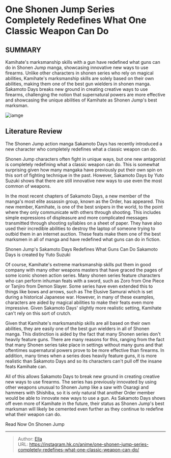 # One Shonen Jump Series Completely Redefines What One Classic Weapon Can Do


## SUMMARY 



  Kamihate&#39;s marksmanship skills with a gun have redefined what guns can do in Shonen Jump manga, showcasing innovative new ways to use firearms.   Unlike other characters in shonen series who rely on magical abilities, Kamihate&#39;s marksmanship skills are solely based on their own abilities, making them one of the best gun wielders in shonen manga.   Sakamoto Days breaks new ground in creating creative ways to use firearms, challenging the notion that supernatural powers are more effective and showcasing the unique abilities of Kamihate as Shonen Jump&#39;s best marksman.  

![iamge](https://static1.srcdn.com/wordpress/wp-content/uploads/2023/09/sakamoto-days-features-a-lot-of-firearms.jpg)

## Literature Review

The Shonen Jump action manga Sakamoto Days has recently introduced a new character who completely redefines what a classic weapon can do.




Shonen Jump characters often fight in unique ways, but one new antagonist is completely redefining what a classic weapon can do. This is somewhat surprising given how many mangaka have previously put their own spin on this sort of fighting technique in the past. However, Sakamoto Days by Yuto Suzuki shows that there are still innovative new ways to use even the most common of weapons.




In the most recent chapters of Sakamoto Days, a new member of the manga&#39;s most elite assassin group, known as the Order, has appeared. This new member, Kamihate, is one of the best snipers in the world, to the point where they only communicate with others through shooting. This includes simple expressions of displeasure and more complicated messages transmitted through shooting syllables on a sheet of paper. They have also used their incredible abilities to destroy the laptop of someone trying to outbid them in an internet auction. These feats make them one of the best marksmen in all of manga and have redefined what guns can do in fiction.


 Shonen Jump&#39;s Sakamoto Days Redefines What Guns Can Do 
Sakamoto Days is created by Yuto Suzuki
          

Of course, Kamihate&#39;s extreme marksmanship skills put them in good company with many other weapons masters that have graced the pages of some iconic shonen action series. Many shonen series feature characters who can perform inhuman feats with a sword, such as Zoro from One Piece or Tanjiro from Demon Slayer. Some series have even extended this to things like bows and arrows, such as The Elusive Samurai which is set during a historical Japanese war. However, in many of these examples, characters are aided by magical abilities to make their feats even more impressive. Given Sakamoto Days&#39; slightly more realistic setting, Kamihate can&#39;t rely on this sort of crutch.




Given that Kamihate&#39;s marksmanship skills are all based on their own abilities, they are easily one of the best gun wielders in all of Shonen manga. This distinction is aided by the fact that many Shonen series don&#39;t heavily feature guns. There are many reasons for this, ranging from the fact that many Shonen series take place in settings without many guns and that oftentimes supernatural powers prove to be more effective than firearms. In addition, many times when a series does heavily feature guns, it is more realistic than Sakamoto Days and so its characters can&#39;t pull off the insane feats Kamihate can.

          

All of this allows Sakamoto Days to break new ground in creating creative new ways to use firearms. The series has previously innovated by using other weapons unusual to Shonen Jump like a saw with Osaragi and hammers with Shishiba, so it is only natural that another Order member would be able to innovate new ways to use a gun. As Sakamoto Days shows off even more of Kamihate in the future, their status as Shonen Jump&#39;s best marksman will likely be cemented even further as they continue to redefine what their weapon can do.




Read Now On Shonen Jump



---

> Author: [Ella](https://instagram.hk.cn/)  
> URL: https://instagram.hk.cn/anime/one-shonen-jump-series-completely-redefines-what-one-classic-weapon-can-do/  

